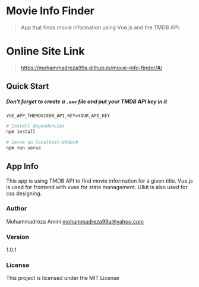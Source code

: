 # Movie Info Finder

> App that finds movie information using Vue.js and the TMDB API.

# Online Site Link

> https://mohammadreza99a.github.io/movie-info-finder/#/

## Quick Start

##### Don't forget to create a `.env` file and put your TMDB API key in it

```
VUE_APP_THEMOVIEDB_API_KEY=YOUR_API_KEY
```

```bash
# Install dependencies
npm install

# Serve on localhost:8080/#
npm run serve
```

## App Info

This app is using TMDB API to find movie information for a given title.
Vue.js is used for frontend with vuex for state management.
UIkit is also used for css designing.

### Author

Mohammadreza Amini
mohammadreza99a@yahoo.com

### Version

1.0.1

### License

This project is licensed under the MIT License
